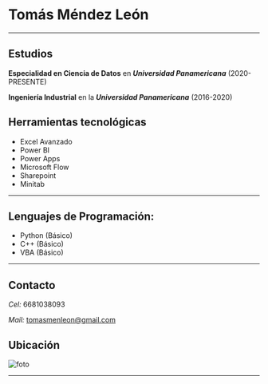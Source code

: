 # Tomás Méndez León
---
## Estudios
 **Especialidad en Ciencia de Datos** en ***Universidad Panamericana*** (2020- PRESENTE)
 
 **Ingeniería Industrial** en la ***Universidad Panamericana***         (2016-2020)
 
## Herramientas tecnológicas
- Excel Avanzado
- Power BI
- Power Apps
- Microsoft Flow
- Sharepoint
- Minitab
---
## Lenguajes de Programación:
- Python (Básico)
- C++ (Básico)
- VBA (Básico)
---
## Contacto
 *Cel:* 6681038093
 
 *Mail:* tomasmenleon@gmail.com

## Ubicación
![foto](https://www.google.com/maps/vt/data=c9WbiDQDCRGp4D74icqqhHA10exfzBSPnUlRR_0x3BNUjxs4I-JGCRS8mkQWufCV8_m7eM0r0cAf27qPXZULNS8566txJFf6erwRbWu1iaHRTIMjBJVTXL-jHgvk2ejpow8sWMo6rJATSMr1c-WCKoS1erGW4SFb8KaV9UqayA88eaEELO-lZML6_4LS_7w5auYVtwL2tUXIN1ZQzZ_2FQ69b6Vf6rZLFWCaiIAIOQFZzZD7uJqP198)

---

